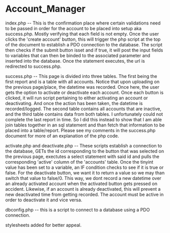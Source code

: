 # Account_Manager

index.php -- This is the confirmation place where certain validations need to be passed in order for the account to be placed into setup aka success.php. Mostly verifying that each field is not empty. Once the user clicks the 'create account' button, this will trigger the php script at the top of the document to establish a PDO connection to the database. The script then checks if the submit button isset and if true, it will post the input fields to variables that can then be binded to the associated parameter and inserted into the database.
Once the statement executes, the url is redirected to success.php.

success.php -- This page is divided into three tables. The first being the first report and is a table with all accounts. Notice that upon uploading on the previous page/place, the datetime was recorded. Once here, the user gets the option to activate or deactivate each account. Once each button is clicked, it will run script pertaining to either activating an account or deactivating. And once the action has been taken, the datetime is recorded/logged. The second table contains all accounts that are inactive, and the third table contains data from both tables. I unfortunately could not complete the last report in time. So I did this instead to show that I am able join tables together in an sql statement and than fetch that information to be placed into a table/report. Please see my comments in the success.php document for more of an explanation of the php code.

activate.php and deactivate.php -- These scripts establish a connection to the database, GETs the id corresponding to the button that was selected on the previous page, exectutes a select statement with said id and pulls the corresponding 'active' column of the 'accounts' table. Once the tinyint value has been set to a variable, an IF condition checks to see if it is true or false. For the deactivate button, we want it to return a value so we may than switch that value to false/0. This way, we dont record a new datetime over an already activated account when the activated button gets pressed on accident. Likewise, if an account is already deactivated, this will prevent a new deactivated time from getting recorded. The account must be active in order to deactivate it and vice versa. 

dbconfig.php -- this is a script to connect to a database using a PDO connection.

stylesheets added for better appeal.
